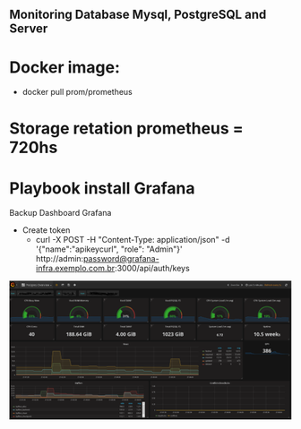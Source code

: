 ## Monitoring  Database Mysql, PostgreSQL  and Server

# Docker image: 
  - docker pull prom/prometheus

# Storage retation prometheus = 720hs

# Playbook install Grafana


 Backup Dashboard Grafana
   - Create token 
      - curl -X POST -H "Content-Type: application/json" -d '{"name":"apikeycurl", "role": "Admin"}' http://admin:password@grafana-infra.exemplo.com.br:3000/api/auth/keys


![Grafana dash](https://github.com/soutoandre/monitoring/blob/master/pgsql.overview.PNG)
